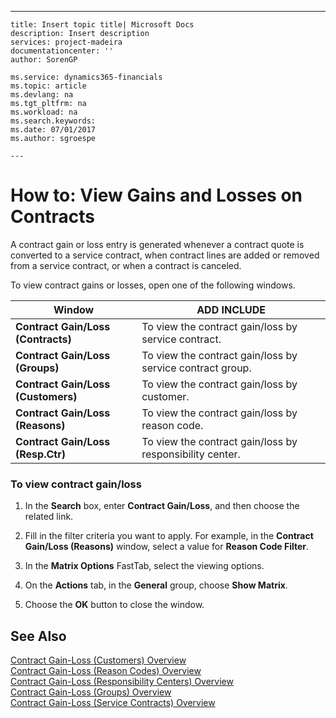 ---
    title: Insert topic title| Microsoft Docs
    description: Insert description
    services: project-madeira
    documentationcenter: ''
    author: SorenGP

    ms.service: dynamics365-financials
    ms.topic: article
    ms.devlang: na
    ms.tgt_pltfrm: na
    ms.workload: na
    ms.search.keywords:
    ms.date: 07/01/2017
    ms.author: sgroespe

    ---
# How to: View Gains and Losses on Contracts
A contract gain or loss entry is generated whenever a contract quote is converted to a service contract, when contract lines are added or removed from a service contract, or when a contract is canceled.  
  
 To view contract gains or losses, open one of the following windows.  
  
|**Window**|ADD INCLUDE<!--[!INCLUDE[bp_tabledescription](../../includes/bp_tabledescription_md.md)]-->|  
|----------------|---------------------------------------|  
|**Contract Gain\/Loss \(Contracts\)**|To view the contract gain\/loss by service contract.|  
|**Contract Gain\/Loss \(Groups\)**|To view the contract gain\/loss by service contract group.|  
|**Contract Gain\/Loss \(Customers\)**|To view the contract gain\/loss by customer.|  
|**Contract Gain\/Loss \(Reasons\)**|To view the contract gain\/loss by reason code.|  
|**Contract Gain\/Loss \(Resp.Ctr\)**|To view the contract gain\/loss by responsibility center.|  
  
### To view contract gain\/loss  
  
1.  In the **Search** box, enter **Contract Gain\/Loss**, and then choose the related link.  
  
2.  Fill in the filter criteria you want to apply. For example, in the **Contract Gain\/Loss \(Reasons\)** window, select a value for **Reason Code Filter**.  
  
3.  In the **Matrix Options** FastTab, select the viewing options.  
  
4.  On the **Actions** tab, in the **General** group, choose **Show Matrix**.  
  
5.  Choose the **OK** button to close the window.  
  
## See Also  
 [Contract Gain-Loss \(Customers\) Overview](../FullExperience/contract-gain-loss-customers-overview.md)   
 [Contract Gain-Loss \(Reason Codes\) Overview](../FullExperience/contract-gain-loss-reason-codes-overview.md)   
 [Contract Gain-Loss \(Responsibility Centers\)  Overview](../FullExperience/contract-gain-loss-responsibility-centers-overview.md)   
 [Contract Gain-Loss \(Groups\) Overview](../FullExperience/contract-gain-loss-groups-overview.md)   
 [Contract Gain-Loss \(Service Contracts\) Overview](../FullExperience/contract-gain-loss-service-contracts-overview.md)